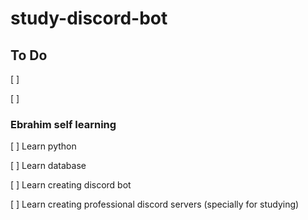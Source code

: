 # study-discord-bot

## To Do

[ ]

[ ]  

### Ebrahim self learning

[ ] Learn python

[ ] Learn database

[ ] Learn creating discord bot

[ ] Learn creating professional discord servers (specially for studying)